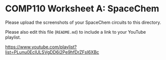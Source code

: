 # COMP110 Worksheet A: SpaceChem

Please upload the screenshots of your SpaceChem circuits to this directory.

Please also edit this file (`README.md`) to include a link to your YouTube playlist.

https://www.youtube.com/playlist?list=PLunu0EcIULSVgDD6i2Pe9hfDrZFsI6XBc

